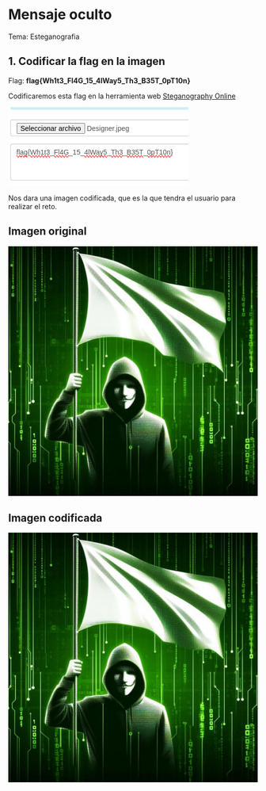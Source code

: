 # Mensaje oculto
Tema: Esteganografia

## 1. Codificar la flag en la imagen

Flag: **flag{Wh1t3_Fl4G_15_4lWay5_Th3_B35T_0pT10n}**

Codificaremos esta flag en la herramienta web [Steganography Online](https://stylesuxx.github.io/steganography/)


![Steganography Online](/img/reto2_1.png)

Nos dara una imagen codificada, que es la que tendra el usuario para realizar el reto.


## Imagen original

![Imagen original](/img/reto2_original.jpeg)

## Imagen codificada

![Imagen codificada](/img/reto2_codificada.png)
